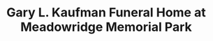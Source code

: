 ---
title: "Gary L. Kaufman Funeral Home at Meadowridge Memorial Park"
url: /elkridge/gary-l-kaufman-funeral-home-at-meadowridge-memorial-park/
shop: Bestattungen
---